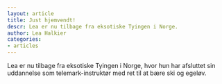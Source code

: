 ```yaml
---
layout: article
title: Just hjemvendt!
descr: Lea er nu tilbage fra eksotiske Tyingen i Norge.
author: Lea Halkier
categories:
- articles
---
```


Lea er nu tilbage fra eksotiske Tyingen i Norge, hvor hun har afsluttet sin uddannelse som telemark-instruktør med ret til at bære ski og egeløv.

